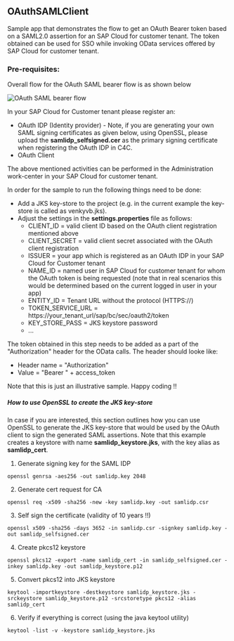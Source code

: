 ## OAuthSAMLClient

Sample app that demonstrates the flow to get an OAuth Bearer token based on a SAML2.0 assertion for an SAP Cloud for customer tenant. The token obtained can be used for SSO while invoking OData services offered by SAP Cloud for customer tenant.

### Pre-requisites:

Overall flow for the OAuth SAML bearer flow is as shown below

![OAuth SAML bearer flow](https://raw.githubusercontent.com/venkyvb/OAuthSAMLClient/master/sections/oauth_saml_bearer_flow.png)

In your SAP Cloud for Customer tenant please register an:
* OAuth IDP (Identity provider) - Note, if you are generating your own SAML signing certificates as given below, using OpenSSL, please upload the __samlidp_selfsigned.cer__ as the primary signing certificate when registering the OAuth IDP in C4C.
* OAuth Client

The above mentioned activities can be performed in the Administration work-center in your SAP Cloud for customer tenant. 

In order for the sample to run the following things need to be done:
* Add a JKS key-store to the project (e.g. in the current example the key-store is called as venkyvb.jks).
* Adjust the settings in the **settings.properties** file as follows:
  * CLIENT_ID = valid client ID based on the OAuth client registration mentioned above
  * CLIENT_SECRET = valid client secret associated with the OAuth client registration
  * ISSUER = your app which is registered as an OAuth IDP in your SAP Cloud for Customer tenant
  * NAME_ID = named user in SAP Cloud for customer tenant for whom the OAuth token is being requested (note that in real scenarios this would be determined based on the current logged in user in your app)
  * ENTITY_ID = Tenant URL without the protocol (HTTPS://)
  * TOKEN_SERVICE_URL = https://your_tenant_url/sap/bc/sec/oauth2/token
  * KEY_STORE_PASS = JKS keystore password
  * ...

The token obtained in this step needs to be added as a part of the "Authorization" header for the OData calls. The header should looke like:
* Header name = "Authorization"
* Value = "Bearer " + access_token

Note that this is just an illustrative sample.
Happy coding !!


##### How to use OpenSSL to create the JKS key-store

In case if you are interested, this section outlines how you can use OpenSSL to generate the JKS key-store that would be used by the OAuth client to sign the generated SAML assertions. Note that this example creates a keystore with name __samlidp_keystore.jks__, with the key alias as __samlidp_cert__.

1) Generate signing key for the SAML IDP
```
openssl genrsa -aes256 -out samlidp.key 2048
```

2) Generate cert request for CA
```
openssl req -x509 -sha256 -new -key samlidp.key -out samlidp.csr
```

3) Self sign the certificate (validity of 10 years !!)
```
openssl x509 -sha256 -days 3652 -in samlidp.csr -signkey samlidp.key -out samlidp_selfsigned.cer
```

4) Create pkcs12 keystore
```
openssl pkcs12 -export -name samlidp_cert -in samlidp_selfsigned.cer -inkey samlidp.key -out samlidp_keystore.p12
```

5) Convert pkcs12 into JKS keystore
```
keytool -importkeystore -destkeystore samlidp_keystore.jks -srckeystore samlidp_keystore.p12 -srcstoretype pkcs12 -alias samlidp_cert
```

6) Verify if everything is correct (using the java keytool utility)
```
keytool -list -v -keystore samlidp_keystore.jks
```
